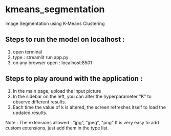 # kmeans_segmentation
Image Segmentation using K-Means Clustering

## Steps to run the model on localhost :
1) open terminal
2) type : streamlit run app.py
3) on any browser open : localhost:8501

## Steps to play around with the application :
1) In the main page, upload the input picture 
2) In the sidebar on the left, you can alter the hyperparameter "K" to observe different results.
3) Each time the value of k is altered, the screen refreshes itself to load the updated results.

Note : The extensions allowed : "jpg", "jpeg", "png"
         It is very easy to add custom extensions, just add them in the type list.
